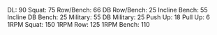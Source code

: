 DL: 90
 Squat: 75
 Row/Bench: 66
 DB Row/Bench: 25
 Incline Bench: 55
 Incline DB Bench: 25
 Military: 55
 DB Military: 25
 Push Up: 18
 Pull Up: 6
 1RPM Squat: 150
 1RPM Row: 125
 1RPM Bench: 110
